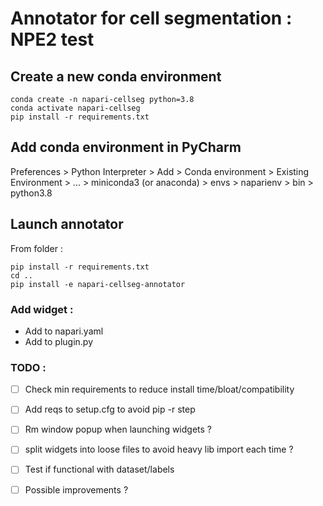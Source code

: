  # Annotator for cell segmentation : NPE2 test
 
## Create a new conda environment
```
conda create -n napari-cellseg python=3.8 
conda activate napari-cellseg
pip install -r requirements.txt
```

## Add conda environment in PyCharm

Preferences > Python Interpreter > Add > Conda environment > Existing Environment >
... > miniconda3 (or anaconda) > envs > naparienv > bin > python3.8

## Launch annotator 

From folder :
```
pip install -r requirements.txt
cd ..
pip install -e napari-cellseg-annotator
```

### Add widget :
- Add to napari.yaml
- Add to plugin.py
### TODO :
- [ ] Check min requirements to reduce install time/bloat/compatibility 
- [ ] Add reqs to setup.cfg to avoid pip -r step
- [ ] Rm window popup when launching widgets ?
- [ ] split widgets into loose files to avoid heavy lib import each time ?
- [ ] Test if functional with dataset/labels
- [ ] Possible improvements ? 

